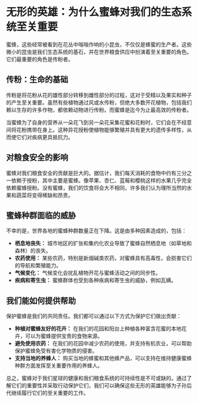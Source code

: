 # 无形的英雄：为什么蜜蜂对我们的生态系统至关重要

蜜蜂，这些经常被看到在花丛中嗡嗡作响的小昆虫，不仅仅是蜂蜜的生产者。这些微小的昆虫是我们生态系统的基石，并在世界粮食供应中扮演着至关重要的角色。它们最重要的角色是传粉者。

## 传粉：生命的基础

传粉是将花粉从花的雄性部分转移到雌性部分的过程，这对于受精以及果实和种子的产生至关重要。虽然有些植物通过风或水传粉，但绝大多数开花植物，包括我们赖以生存的许多作物，都依赖动物进行传粉。而蜜蜂是迄今为止最高效的传粉者。

当蜜蜂为了自身的营养从一朵花飞到另一朵花采集花蜜和花粉时，它们会在不经意间将花粉携带在身上。这种异花授粉使植物能够繁殖并具有更大的遗传多样性，从而使它们对疾病更具抵抗力。

## 对粮食安全的影响

蜜蜂对我们粮食安全的贡献是巨大的。据估计，我们每天消耗的食物中约有三分之一依赖于授粉，其中主要是蜜蜂。像苹果、杏仁、蓝莓和樱桃这样的水果几乎完全依赖蜜蜂授粉。没有蜜蜂，我们的饮食将会大不相同，许多我们认为理所当然的水果和蔬菜将变得稀缺和昂贵。

## 蜜蜂种群面临的威胁

不幸的是，世界各地的蜜蜂种群数量正在下降。这是由多种因素造成的，包括：

*   **栖息地丧失：** 城市地区的扩张和集约化农业导致了蜜蜂自然栖息地（如草地和森林）的丧失。
*   **农药使用：** 某些农药，特别是新烟碱类农药，对蜜蜂具有高毒性，会损害它们的导航和繁殖能力。
*   **气候变化：** 气候变化会扰乱植物开花与蜜蜂活动之间的同步性。
*   **疾病和寄生虫：** 蜜蜂群体也受到各种疾病和寄生虫的威胁，例如瓦螨。

## 我们能如何提供帮助

保护蜜蜂是我们的共同责任。我们都可以通过以下方式为保护它们做出贡献：

*   **种植对蜜蜂友好的花卉：** 在我们的花园和阳台上种植各种富含花蜜的本地花卉，可以为蜜蜂提供宝贵的食物来源。
*   **避免使用农药：** 在我们的花园中减少农药的使用，并支持有机农业，可以帮助保护蜜蜂免受有害化学物质的侵害。
*   **支持当地的养蜂人：** 购买当地的蜂蜜和其他蜂产品，可以支持在维持健康蜜蜂种群方面发挥至关重要作用的养蜂人。

总之，蜜蜂对于我们星球的健康和我们粮食系统的可持续性是不可或缺的。通过了解它们的重要性并采取行动保护它们，我们可以确保这些无形的英雄能够为子孙后代继续履行它们的至关重要的工作。